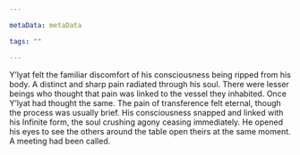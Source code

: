 ```yaml
---

metaData: metaData

tags: ""

---
```


Y’lyat felt the familiar discomfort of his consciousness being ripped from his body. A distinct and sharp pain radiated through his soul. There were lesser beings who thought that pain was linked to the vessel they inhabited. Once Y’lyat had thought the same. The pain of transference felt eternal, though the process was usually brief. His consciousness snapped and linked with his Infinite form, the soul crushing agony ceasing immediately. He opened his eyes to see the others around the table open theirs at the same moment. A meeting had been called.